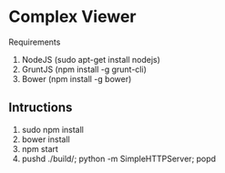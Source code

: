 Complex Viewer
======================

Requirements
1. NodeJS (sudo apt-get install nodejs)
2. GruntJS (npm install -g grunt-cli)
3. Bower (npm install -g bower)


Intructions
------------
1. sudo npm install
2. bower install
3. npm start
3. pushd ./build/; python -m SimpleHTTPServer; popd
